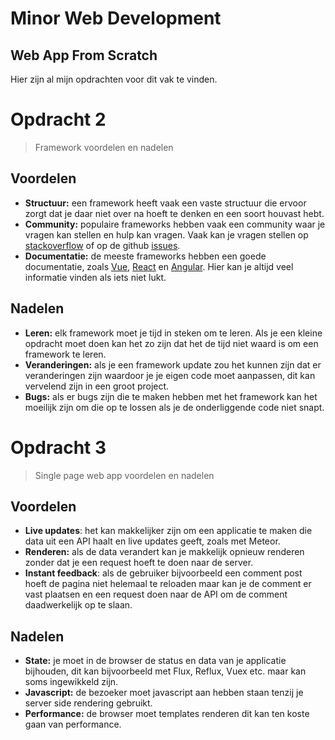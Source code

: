 # Minor Web Development
## Web App From Scratch

Hier zijn al mijn opdrachten voor dit vak te vinden.

# Opdracht 2
> Framework voordelen en nadelen

## Voordelen
- **Structuur:** een framework heeft vaak een vaste structuur die ervoor zorgt dat je daar niet over na hoeft te denken en een soort houvast hebt.
- **Community:** populaire frameworks hebben vaak een community waar je vragen kan stellen en hulp kan vragen. Vaak kan je vragen stellen op [stackoverflow](http://www.stackoverflow.com) of op de github [issues](https://github.com/vuejs/vue/issues).
- **Documentatie:** de meeste frameworks hebben een goede documentatie, zoals [Vue](http://vuejs.org/guide/), [React](http://facebook.github.io/react/docs/getting-started.html) en [Angular](https://angular.io/docs/ts/latest/). Hier kan je altijd veel informatie vinden als iets niet lukt.

## Nadelen
- **Leren:** elk framework moet je tijd in steken om te leren. Als je een kleine opdracht moet doen kan het zo zijn dat het de tijd niet waard is om een framework te leren.
- **Veranderingen:** als je een framework update zou het kunnen zijn dat er veranderingen zijn waardoor je je eigen code moet aanpassen, dit kan vervelend zijn in een groot project.
- **Bugs:** als er bugs zijn die te maken hebben met het framework kan het moeilijk zijn om die op te lossen als je de onderliggende code niet snapt.

# Opdracht 3
> Single page web app voordelen en nadelen

## Voordelen
- **Live updates**: het kan makkelijker zijn om een applicatie te maken die data uit een API haalt en live updates geeft, zoals met Meteor.
- **Renderen:** als de data verandert kan je makkelijk opnieuw renderen zonder dat je een request hoeft te doen naar de server.
- **Instant feedback**: als de gebruiker bijvoorbeeld een comment post hoeft de pagina niet helemaal te reloaden maar kan je de comment er vast plaatsen en een request doen naar de API om de comment daadwerkelijk op te slaan.

## Nadelen
- **State:** je moet in de browser de status en data van je applicatie bijhouden, dit kan bijvoorbeeld met Flux, Reflux, Vuex etc. maar kan soms ingewikkeld zijn.
- **Javascript:** de bezoeker moet javascript aan hebben staan tenzij je server side rendering gebruikt.
- **Performance:** de browser moet templates renderen dit kan ten koste gaan van performance.